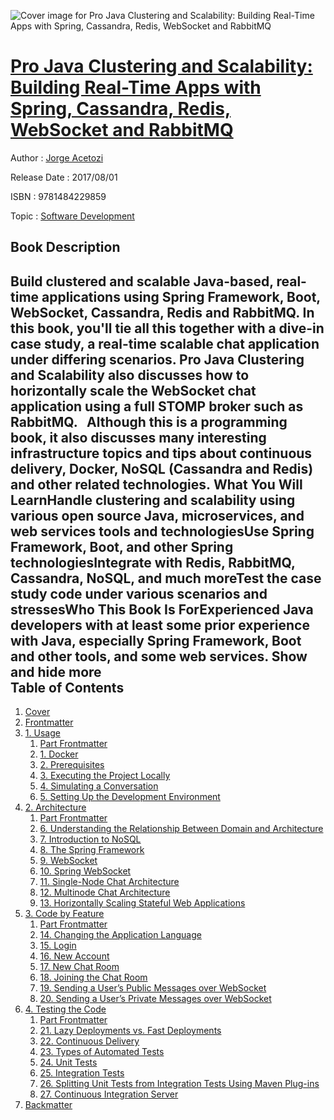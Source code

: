 ![Cover image for Pro Java Clustering and Scalability: Building Real-Time Apps with Spring, Cassandra, Redis, WebSocket and RabbitMQ](https://imgdetail.ebookreading.net/cover/cover/software_development/EB9781484229859.jpg)

[Pro Java Clustering and Scalability: Building Real-Time Apps with Spring, Cassandra, Redis, WebSocket and RabbitMQ](https://ebookreading.net/view/book/Pro+Java+Clustering+and+Scalability%3A+Building+Real-Time+Apps+with+Spring%2C+Cassandra%2C+Redis%2C+WebSocket+and+RabbitMQ-EB9781484229859_1.html "Pro Java Clustering and Scalability: Building Real-Time Apps with Spring, Cassandra, Redis, WebSocket and RabbitMQ")
====================================================================================================================

Author : [Jorge Acetozi](https://ebookreading.net/search/author/Jorge+Acetozi)

Release Date : 2017/08/01

ISBN : 9781484229859

Topic : [Software Development](https://ebookreading.net/search/category/software-development)

Book Description
-----------------

 Build clustered and scalable Java-based, real-time applications using Spring Framework, Boot, WebSocket, Cassandra, Redis and RabbitMQ. In this book, you'll tie all this together with a dive-in case study, a real-time scalable chat application under differing scenarios. Pro Java Clustering and Scalability also discusses how to horizontally scale the WebSocket chat application using a full STOMP broker such as RabbitMQ.   Although this is a programming book, it also discusses many interesting infrastructure topics and tips about continuous delivery, Docker, NoSQL (Cassandra and Redis) and other related technologies. What You Will LearnHandle clustering and scalability using various open source Java, microservices, and web services tools and technologiesUse Spring Framework, Boot, and other Spring technologiesIntegrate with Redis, RabbitMQ, Cassandra, NoSQL, and much moreTest the case study code under various scenarios and stressesWho This Book Is ForExperienced Java developers with at least some prior experience with Java, especially Spring Framework, Boot and other tools, and some web services.        Show and hide more                
Table of Contents
-----------------

1. [Cover](https://ebookreading.net/view/book/Pro+Java+Clustering+and+Scalability%3A+Building+Real-Time+Apps+with+Spring%2C+Cassandra%2C+Redis%2C+WebSocket+and+RabbitMQ-EB9781484229859_1.html)
1. [Frontmatter](https://ebookreading.net/view/book/Pro+Java+Clustering+and+Scalability%3A+Building+Real-Time+Apps+with+Spring%2C+Cassandra%2C+Redis%2C+WebSocket+and+RabbitMQ-EB9781484229859_2.html)
1. [1. Usage](https://ebookreading.net/view/book/Pro+Java+Clustering+and+Scalability%3A+Building+Real-Time+Apps+with+Spring%2C+Cassandra%2C+Redis%2C+WebSocket+and+RabbitMQ-EB9781484229859_3.html)
    1. [Part Frontmatter](https://ebookreading.net/view/book/Pro+Java+Clustering+and+Scalability%3A+Building+Real-Time+Apps+with+Spring%2C+Cassandra%2C+Redis%2C+WebSocket+and+RabbitMQ-EB9781484229859_4.html)
    1. [1. Docker](https://ebookreading.net/view/book/Pro+Java+Clustering+and+Scalability%3A+Building+Real-Time+Apps+with+Spring%2C+Cassandra%2C+Redis%2C+WebSocket+and+RabbitMQ-EB9781484229859_5.html)
    1. [2. Prerequisites](https://ebookreading.net/view/book/Pro+Java+Clustering+and+Scalability%3A+Building+Real-Time+Apps+with+Spring%2C+Cassandra%2C+Redis%2C+WebSocket+and+RabbitMQ-EB9781484229859_6.html)
    1. [3. Executing the Project Locally](https://ebookreading.net/view/book/Pro+Java+Clustering+and+Scalability%3A+Building+Real-Time+Apps+with+Spring%2C+Cassandra%2C+Redis%2C+WebSocket+and+RabbitMQ-EB9781484229859_7.html)
    1. [4. Simulating a Conversation](https://ebookreading.net/view/book/Pro+Java+Clustering+and+Scalability%3A+Building+Real-Time+Apps+with+Spring%2C+Cassandra%2C+Redis%2C+WebSocket+and+RabbitMQ-EB9781484229859_8.html)
    1. [5. Setting Up the Development Environment](https://ebookreading.net/view/book/Pro+Java+Clustering+and+Scalability%3A+Building+Real-Time+Apps+with+Spring%2C+Cassandra%2C+Redis%2C+WebSocket+and+RabbitMQ-EB9781484229859_9.html)
1. [2. Architecture](https://ebookreading.net/view/book/Pro+Java+Clustering+and+Scalability%3A+Building+Real-Time+Apps+with+Spring%2C+Cassandra%2C+Redis%2C+WebSocket+and+RabbitMQ-EB9781484229859_10.html)
    1. [Part Frontmatter](https://ebookreading.net/view/book/Pro+Java+Clustering+and+Scalability%3A+Building+Real-Time+Apps+with+Spring%2C+Cassandra%2C+Redis%2C+WebSocket+and+RabbitMQ-EB9781484229859_11.html)
    1. [6. Understanding the Relationship Between Domain and Architecture](https://ebookreading.net/view/book/Pro+Java+Clustering+and+Scalability%3A+Building+Real-Time+Apps+with+Spring%2C+Cassandra%2C+Redis%2C+WebSocket+and+RabbitMQ-EB9781484229859_12.html)
    1. [7. Introduction to NoSQL](https://ebookreading.net/view/book/Pro+Java+Clustering+and+Scalability%3A+Building+Real-Time+Apps+with+Spring%2C+Cassandra%2C+Redis%2C+WebSocket+and+RabbitMQ-EB9781484229859_13.html)
    1. [8. The Spring Framework](https://ebookreading.net/view/book/Pro+Java+Clustering+and+Scalability%3A+Building+Real-Time+Apps+with+Spring%2C+Cassandra%2C+Redis%2C+WebSocket+and+RabbitMQ-EB9781484229859_14.html)
    1. [9. WebSocket](https://ebookreading.net/view/book/Pro+Java+Clustering+and+Scalability%3A+Building+Real-Time+Apps+with+Spring%2C+Cassandra%2C+Redis%2C+WebSocket+and+RabbitMQ-EB9781484229859_15.html)
    1. [10. Spring WebSocket](https://ebookreading.net/view/book/Pro+Java+Clustering+and+Scalability%3A+Building+Real-Time+Apps+with+Spring%2C+Cassandra%2C+Redis%2C+WebSocket+and+RabbitMQ-EB9781484229859_16.html)
    1. [11. Single-Node Chat Architecture](https://ebookreading.net/view/book/Pro+Java+Clustering+and+Scalability%3A+Building+Real-Time+Apps+with+Spring%2C+Cassandra%2C+Redis%2C+WebSocket+and+RabbitMQ-EB9781484229859_17.html)
    1. [12. Multinode Chat Architecture](https://ebookreading.net/view/book/Pro+Java+Clustering+and+Scalability%3A+Building+Real-Time+Apps+with+Spring%2C+Cassandra%2C+Redis%2C+WebSocket+and+RabbitMQ-EB9781484229859_18.html)
    1. [13. Horizontally Scaling Stateful Web Applications](https://ebookreading.net/view/book/Pro+Java+Clustering+and+Scalability%3A+Building+Real-Time+Apps+with+Spring%2C+Cassandra%2C+Redis%2C+WebSocket+and+RabbitMQ-EB9781484229859_19.html)
1. [3. Code by Feature](https://ebookreading.net/view/book/Pro+Java+Clustering+and+Scalability%3A+Building+Real-Time+Apps+with+Spring%2C+Cassandra%2C+Redis%2C+WebSocket+and+RabbitMQ-EB9781484229859_20.html)
    1. [Part Frontmatter](https://ebookreading.net/view/book/Pro+Java+Clustering+and+Scalability%3A+Building+Real-Time+Apps+with+Spring%2C+Cassandra%2C+Redis%2C+WebSocket+and+RabbitMQ-EB9781484229859_21.html)
    1. [14. Changing the Application Language](https://ebookreading.net/view/book/Pro+Java+Clustering+and+Scalability%3A+Building+Real-Time+Apps+with+Spring%2C+Cassandra%2C+Redis%2C+WebSocket+and+RabbitMQ-EB9781484229859_22.html)
    1. [15. Login](https://ebookreading.net/view/book/Pro+Java+Clustering+and+Scalability%3A+Building+Real-Time+Apps+with+Spring%2C+Cassandra%2C+Redis%2C+WebSocket+and+RabbitMQ-EB9781484229859_23.html)
    1. [16. New Account](https://ebookreading.net/view/book/Pro+Java+Clustering+and+Scalability%3A+Building+Real-Time+Apps+with+Spring%2C+Cassandra%2C+Redis%2C+WebSocket+and+RabbitMQ-EB9781484229859_24.html)
    1. [17. New Chat Room](https://ebookreading.net/view/book/Pro+Java+Clustering+and+Scalability%3A+Building+Real-Time+Apps+with+Spring%2C+Cassandra%2C+Redis%2C+WebSocket+and+RabbitMQ-EB9781484229859_25.html)
    1. [18. Joining the Chat Room](https://ebookreading.net/view/book/Pro+Java+Clustering+and+Scalability%3A+Building+Real-Time+Apps+with+Spring%2C+Cassandra%2C+Redis%2C+WebSocket+and+RabbitMQ-EB9781484229859_26.html)
    1. [19. Sending a User’s Public Messages over WebSocket](https://ebookreading.net/view/book/Pro+Java+Clustering+and+Scalability%3A+Building+Real-Time+Apps+with+Spring%2C+Cassandra%2C+Redis%2C+WebSocket+and+RabbitMQ-EB9781484229859_27.html)
    1. [20. Sending a User’s Private Messages over WebSocket](https://ebookreading.net/view/book/Pro+Java+Clustering+and+Scalability%3A+Building+Real-Time+Apps+with+Spring%2C+Cassandra%2C+Redis%2C+WebSocket+and+RabbitMQ-EB9781484229859_28.html)
1. [4. Testing the Code](https://ebookreading.net/view/book/Pro+Java+Clustering+and+Scalability%3A+Building+Real-Time+Apps+with+Spring%2C+Cassandra%2C+Redis%2C+WebSocket+and+RabbitMQ-EB9781484229859_29.html)
    1. [Part Frontmatter](https://ebookreading.net/view/book/Pro+Java+Clustering+and+Scalability%3A+Building+Real-Time+Apps+with+Spring%2C+Cassandra%2C+Redis%2C+WebSocket+and+RabbitMQ-EB9781484229859_30.html)
    1. [21. Lazy Deployments vs. Fast Deployments](https://ebookreading.net/view/book/Pro+Java+Clustering+and+Scalability%3A+Building+Real-Time+Apps+with+Spring%2C+Cassandra%2C+Redis%2C+WebSocket+and+RabbitMQ-EB9781484229859_31.html)
    1. [22. Continuous Delivery](https://ebookreading.net/view/book/Pro+Java+Clustering+and+Scalability%3A+Building+Real-Time+Apps+with+Spring%2C+Cassandra%2C+Redis%2C+WebSocket+and+RabbitMQ-EB9781484229859_32.html)
    1. [23. Types of Automated Tests](https://ebookreading.net/view/book/Pro+Java+Clustering+and+Scalability%3A+Building+Real-Time+Apps+with+Spring%2C+Cassandra%2C+Redis%2C+WebSocket+and+RabbitMQ-EB9781484229859_33.html)
    1. [24. Unit Tests](https://ebookreading.net/view/book/Pro+Java+Clustering+and+Scalability%3A+Building+Real-Time+Apps+with+Spring%2C+Cassandra%2C+Redis%2C+WebSocket+and+RabbitMQ-EB9781484229859_34.html)
    1. [25. Integration Tests](https://ebookreading.net/view/book/Pro+Java+Clustering+and+Scalability%3A+Building+Real-Time+Apps+with+Spring%2C+Cassandra%2C+Redis%2C+WebSocket+and+RabbitMQ-EB9781484229859_35.html)
    1. [26. Splitting Unit Tests from Integration Tests Using Maven Plug-ins](https://ebookreading.net/view/book/Pro+Java+Clustering+and+Scalability%3A+Building+Real-Time+Apps+with+Spring%2C+Cassandra%2C+Redis%2C+WebSocket+and+RabbitMQ-EB9781484229859_36.html)
    1. [27. Continuous Integration Server](https://ebookreading.net/view/book/Pro+Java+Clustering+and+Scalability%3A+Building+Real-Time+Apps+with+Spring%2C+Cassandra%2C+Redis%2C+WebSocket+and+RabbitMQ-EB9781484229859_37.html)
1. [Backmatter](https://ebookreading.net/view/book/Pro+Java+Clustering+and+Scalability%3A+Building+Real-Time+Apps+with+Spring%2C+Cassandra%2C+Redis%2C+WebSocket+and+RabbitMQ-EB9781484229859_38.html)
